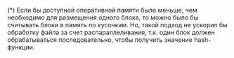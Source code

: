 
(*) Если бы доступной оперативной памяти было меньше, чем необходимо для размещения одного блока, то можно было бы считывать блоки в память по кусочкам. Но, такой подход не ускорил бы обработку файла за счет распараллеливания, т.к. один блок должен обрабатываться последовательно, чтобы получить значение hash-функции.

